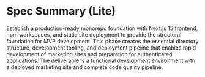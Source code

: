# Spec Summary (Lite)

Establish a production-ready monorepo foundation with Next.js 15 frontend, npm workspaces, and static site deployment to provide the structural foundation for MVP development. This phase creates the essential directory structure, development tooling, and deployment pipeline that enables rapid development of marketing sites and preparation for authenticated applications. The deliverable is a functional development environment with a deployed marketing site and complete code quality pipeline.
